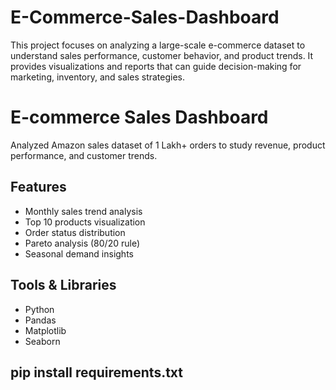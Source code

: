 # E-Commerce-Sales-Dashboard
This project focuses on analyzing a large-scale e-commerce dataset to understand sales performance, customer behavior, and product trends. It provides visualizations and reports that can guide decision-making for marketing, inventory, and sales strategies.



# E-commerce Sales Dashboard

Analyzed Amazon sales dataset of 1 Lakh+ orders to study revenue, product performance, and customer trends.

## Features
- Monthly sales trend analysis
- Top 10 products visualization
- Order status distribution
- Pareto analysis (80/20 rule)
- Seasonal demand insights

## Tools & Libraries
- Python
- Pandas
- Matplotlib
- Seaborn



## pip install requirements.txt
